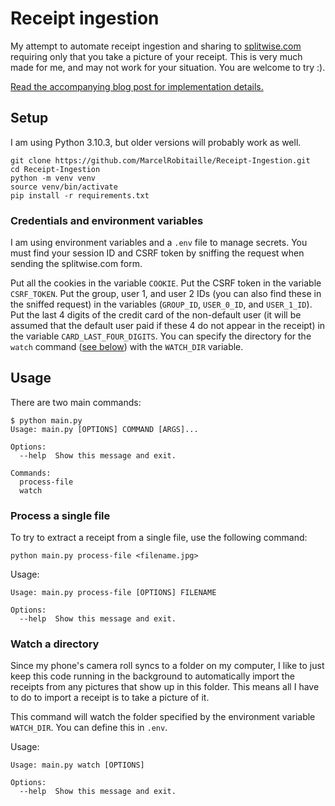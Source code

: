 # Receipt ingestion

My attempt to automate receipt ingestion and sharing to [splitwise.com](https://secure.splitwise.com)
requiring only that you take a picture of your receipt.
This is very much made for me, and may not work for your situation.
You are welcome to try :).

[Read the accompanying blog post for implementation details.](https://blog.marcelrobitaille.me/receipt-ingestion/)

## Setup

I am using Python 3.10.3, but older versions will probably work as well.

```
git clone https://github.com/MarcelRobitaille/Receipt-Ingestion.git
cd Receipt-Ingestion
python -m venv venv
source venv/bin/activate
pip install -r requirements.txt
```

### Credentials and environment variables

I am using environment variables and a `.env` file to manage secrets.
You must find your session ID and CSRF token by sniffing the request when sending the splitwise.com form.

Put all the cookies in the variable `COOKIE`.
Put the CSRF token in the variable `CSRF_TOKEN`.
Put the group, user 1, and user 2 IDs (you can also find these in the sniffed request) in the variables (`GROUP_ID`, `USER_0_ID`, and `USER_1_ID`).
Put the last 4 digits of the credit card of the non-default user (it will be assumed that the default user paid if these 4 do not appear in the receipt)
in the variable `CARD_LAST_FOUR_DIGITS`.
You can specify the directory for the `watch` command ([see below](#watch-a-directory)) with the `WATCH_DIR` variable.

## Usage

There are two main commands:

```
$ python main.py
Usage: main.py [OPTIONS] COMMAND [ARGS]...

Options:
  --help  Show this message and exit.

Commands:
  process-file
  watch
```

### Process a single file

To try to extract a receipt from a single file, use the following command:
```
python main.py process-file <filename.jpg>
```

Usage:
```
Usage: main.py process-file [OPTIONS] FILENAME

Options:
  --help  Show this message and exit.
```

### Watch a directory

Since my phone's camera roll syncs to a folder on my computer,
I like to just keep this code running in the background to automatically import the receipts from any pictures that show up in this folder.
This means all I have to do to import a receipt is to take a picture of it.

This command will watch the folder specified by the environment variable `WATCH_DIR`.
You can define this in `.env`.

Usage:
```
Usage: main.py watch [OPTIONS]

Options:
  --help  Show this message and exit.
```

